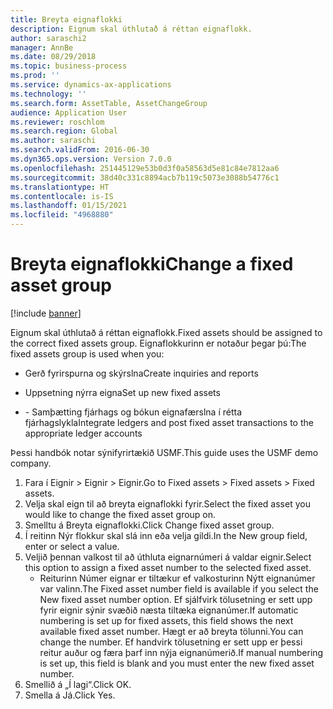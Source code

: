 ```yaml
---
title: Breyta eignaflokki
description: Eignum skal úthlutað á réttan eignaflokk.
author: saraschi2
manager: AnnBe
ms.date: 08/29/2018
ms.topic: business-process
ms.prod: ''
ms.service: dynamics-ax-applications
ms.technology: ''
ms.search.form: AssetTable, AssetChangeGroup
audience: Application User
ms.reviewer: roschlom
ms.search.region: Global
ms.author: saraschi
ms.search.validFrom: 2016-06-30
ms.dyn365.ops.version: Version 7.0.0
ms.openlocfilehash: 251445129e53b0d3f0a58563d5e81c84e7812aa6
ms.sourcegitcommit: 38d40c331c8894acb7b119c5073e3088b54776c1
ms.translationtype: HT
ms.contentlocale: is-IS
ms.lasthandoff: 01/15/2021
ms.locfileid: "4968880"
---
```

# <a name="change-a-fixed-asset-group"></a><span data-ttu-id="10861-103">Breyta eignaflokki</span><span class="sxs-lookup"><span data-stu-id="10861-103">Change a fixed asset group</span></span>

[!include [banner](../../includes/banner.md)]

<span data-ttu-id="10861-104">Eignum skal úthlutað á réttan eignaflokk.</span><span class="sxs-lookup"><span data-stu-id="10861-104">Fixed assets should be assigned to the correct fixed assets group.</span></span> <span data-ttu-id="10861-105">Eignaflokkurinn er notaður þegar þú:</span><span class="sxs-lookup"><span data-stu-id="10861-105">The fixed assets group is used when you:</span></span>

 - <span data-ttu-id="10861-106">Gerð fyrirspurna og skýrslna</span><span class="sxs-lookup"><span data-stu-id="10861-106">Create inquiries and reports</span></span>

 - <span data-ttu-id="10861-107">Uppsetning nýrra eigna</span><span class="sxs-lookup"><span data-stu-id="10861-107">Set up new fixed assets</span></span>

 - <span data-ttu-id="10861-108">- Samþætting fjárhags og bókun eignafærslna í rétta fjárhagslykla</span><span class="sxs-lookup"><span data-stu-id="10861-108">Integrate ledgers and post fixed asset transactions to the appropriate ledger accounts</span></span>

<span data-ttu-id="10861-109">Þessi handbók notar sýnifyrirtækið USMF.</span><span class="sxs-lookup"><span data-stu-id="10861-109">This guide uses the USMF demo company.</span></span>

1. <span data-ttu-id="10861-110">Fara í Eignir > Eignir > Eignir.</span><span class="sxs-lookup"><span data-stu-id="10861-110">Go to Fixed assets > Fixed assets > Fixed assets.</span></span>
2. <span data-ttu-id="10861-111">Velja skal eign til að breyta eignaflokki fyrir.</span><span class="sxs-lookup"><span data-stu-id="10861-111">Select the fixed asset you would like to change the fixed asset group on.</span></span>
3. <span data-ttu-id="10861-112">Smelltu á Breyta eignaflokki.</span><span class="sxs-lookup"><span data-stu-id="10861-112">Click Change fixed asset group.</span></span>
4. <span data-ttu-id="10861-113">Í reitinn Nýr flokkur skal slá inn eða velja gildi.</span><span class="sxs-lookup"><span data-stu-id="10861-113">In the New group field, enter or select a value.</span></span>
5. <span data-ttu-id="10861-114">Veljið þennan valkost til að úthluta eignarnúmeri á valdar eignir.</span><span class="sxs-lookup"><span data-stu-id="10861-114">Select this option to assign a fixed asset number to the selected fixed asset.</span></span>
    * <span data-ttu-id="10861-115">Reiturinn Númer eignar er tiltækur ef valkosturinn Nýtt eignanúmer var valinn.</span><span class="sxs-lookup"><span data-stu-id="10861-115">The Fixed asset number field is available if you select the New fixed asset number option.</span></span>   <span data-ttu-id="10861-116">Ef sjálfvirk tölusetning er sett upp fyrir eignir sýnir svæðið næsta tiltæka eignanúmer.</span><span class="sxs-lookup"><span data-stu-id="10861-116">If automatic numbering is set up for fixed assets, this field shows the next available fixed asset number.</span></span> <span data-ttu-id="10861-117">Hægt er að breyta tölunni.</span><span class="sxs-lookup"><span data-stu-id="10861-117">You can change the number.</span></span>   <span data-ttu-id="10861-118">Ef handvirk tölusetning er sett upp er þessi reitur auður og færa þarf inn nýja eignanúmerið.</span><span class="sxs-lookup"><span data-stu-id="10861-118">If manual numbering is set up, this field is blank and you must enter the new fixed asset number.</span></span>     
6. <span data-ttu-id="10861-119">Smellið á „Í lagi“.</span><span class="sxs-lookup"><span data-stu-id="10861-119">Click OK.</span></span>
7. <span data-ttu-id="10861-120">Smella á Já.</span><span class="sxs-lookup"><span data-stu-id="10861-120">Click Yes.</span></span>

